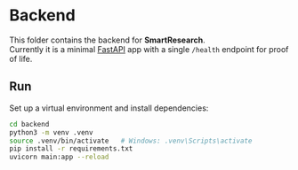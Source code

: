 # Backend

This folder contains the backend for **SmartResearch**.  
Currently it is a minimal [FastAPI](https://fastapi.tiangolo.com/) app with a single `/health` endpoint for proof of life.

## Run
Set up a virtual environment and install dependencies:

```bash
cd backend
python3 -m venv .venv
source .venv/bin/activate   # Windows: .venv\Scripts\activate
pip install -r requirements.txt
uvicorn main:app --reload
